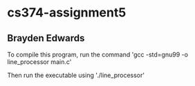 # cs374-assignment5
## Brayden Edwards

To compile this program, run the command 'gcc -std=gnu99 -o line_processor main.c'

Then run the executable using './line_processor'